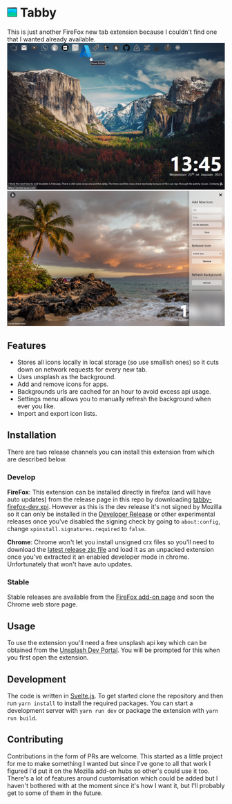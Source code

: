 # <img src="public/images/favicon.png" height="23"> Tabby
This is just another FireFox new tab extension because I couldn't find one that I wanted already available.
![Screen Shot](docs/screen-shot.png)
![Screen Shot Menu](docs/screen-shot_menu.png)

## Features 
- Stores all icons locally in local storage (so use smallish ones) so it cuts down on network requests for every new tab.
- Uses unsplash as the background.
- Add and remove icons for apps.
- Backgrounds urls are cached for an hour to avoid excess api usage.
- Settings menu allows you to manually refresh the background when ever you like.
- Import and export icon lists.

## Installation
There are two release channels you can install this extension from which are described below.

### Develop
__FireFox__: This extension can be installed directly in firefox (and will have auto updates) from the release page in this repo by downloading [tabby-firefox-dev.xpi](https://github.com/RobbieLD/tabby/releases/latest/download/tabby-firfox-dev.xpi). However as this is the dev release it's not signed by Mozilla so it can only be installed in the [Developer Release](https://www.mozilla.org/en-US/firefox/developer/) or other experimental releases once you've disabled the signing check by going to `about:config`, change `xpinstall.signatures.required` to `false`.

__Chrome__: Chrome won't let you install unsigned crx files so you'll need to download the [latest release zip file](https://github.com/RobbieLD/tabby/releases/latest/download/tabby-chromium-dev.zip) and load it as an unpacked extension once you've extracted it  an enabled developer mode in chrome. Unfortunately that won't have auto updates.

### Stable
Stable releases are available from the [FireFox add-on page](https://addons.mozilla.org/en-US/firefox/addon/tabby/) and soon the Chrome web store page.

## Usage
To use the extension you'll need a free unsplash api key which can be obtained from the [Unsplash Dev Portal](https://unsplash.com/developers). You will be prompted for this when you first open the extension.

## Development
The code is written in [Svelte.js](https://svelte.dev/). To get started clone the repository and then run `yarn install` to install the required packages. You can start a development server with `yarn run dev` or package the extension with `yarn run build`.

## Contributing
Contributions in the form of PRs are welcome. This started as a little project for me to make something I wanted but since I've gone to all that work I figured I'd put it on the Mozilla add-on hubs so other's could use it too. There's a lot of features around customisation which could be added but I haven't bothered with at the moment since it's how I want it, but I'll probably get to some of them in the future. 

